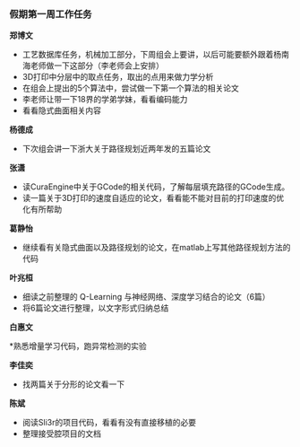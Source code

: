 ### 假期第一周工作任务

**郑博文**

* 工艺数据库任务，机械加工部分，下周组会上要讲，以后可能要额外跟着杨南海老师做一下这部分（李老师会上安排）
* 3D打印中分层中的取点任务，取出的点用来做力学分析
* 在组会上提出的5个算法中，尝试做一下第一个算法的相关论文
* 李老师让带一下18界的学弟学妹，看看编码能力
* 看看隐式曲面相关内容

**杨德成**

* 下次组会讲一下浙大关于路径规划近两年发的五篇论文

**张潇**

* 读CuraEngine中关于GCode的相关代码，了解每层填充路径的GCode生成。
* 读一篇关于3D打印的速度自适应的论文，看看能不能对目前的打印速度的优化有所帮助

**葛静怡**

* 继续看有关隐式曲面以及路径规划的论文，在matlab上写其他路径规划方法的代码

**叶兆桓**

* 细读之前整理的 Q-Learning 与神经网络、深度学习结合的论文（6篇）
* 将6篇论文进行整理，以文字形式归纳总结

**白惠文**

*熟悉增量学习代码，跑异常检测的实验

**李佳奕**

* 找两篇关于分形的论文看一下

**陈斌**

* 阅读Sli3r的项目代码，看看有没有直接移植的必要
* 整理接受腔项目的文档
